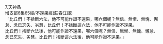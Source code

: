 7.天神品  
增支部6集65經/不還果經(莊春江譯)  
「比丘們！不捨斷六法，他不可能作證不還果，哪六個呢？無信、無慚、無愧、懈怠、念已忘失、劣慧，比丘們！不捨斷這六法，他不可能作證不還果。  
比丘們！捨斷六法後，他可能作證不還果，哪六個呢？無信、無慚、無愧、懈怠、念已忘失、劣慧，比丘們！捨斷這六法後，他可能作證不還果。」  
  
  
